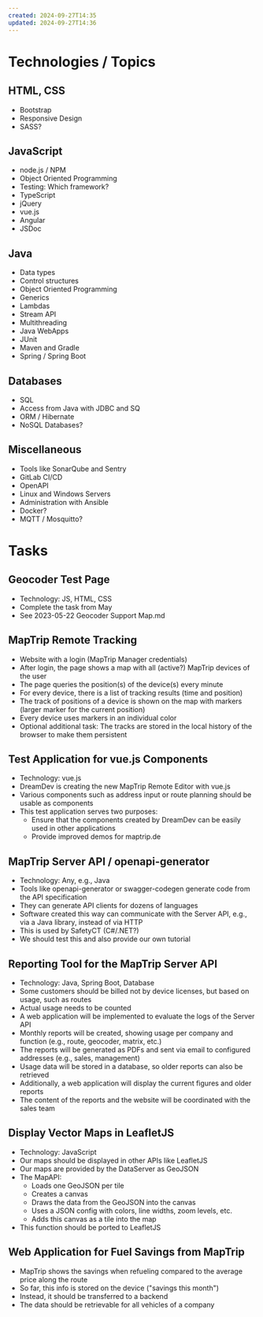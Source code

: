 ```yaml
---
created: 2024-09-27T14:35
updated: 2024-09-27T14:36
---
```

# Technologies / Topics

## HTML, CSS
- Bootstrap
- Responsive Design
- SASS?

## JavaScript
- node.js / NPM
- Object Oriented Programming
- Testing: Which framework?
- TypeScript
- jQuery
- vue.js
- Angular
- JSDoc

## Java
- Data types
- Control structures
- Object Oriented Programming
- Generics
- Lambdas
- Stream API
- Multithreading
- Java WebApps
- JUnit
- Maven and Gradle
- Spring / Spring Boot

## Databases
- SQL
- Access from Java with JDBC and SQ
- ORM / Hibernate
- NoSQL Databases?

## Miscellaneous
- Tools like SonarQube and Sentry
- GitLab CI/CD
- OpenAPI
- Linux and Windows Servers
- Administration with Ansible
- Docker?
- MQTT / Mosquitto?


# Tasks

## Geocoder Test Page

- Technology: JS, HTML, CSS
- Complete the task from May
- See 2023-05-22 Geocoder Support Map.md

## MapTrip Remote Tracking

- Website with a login (MapTrip Manager credentials)
- After login, the page shows a map with all (active?) MapTrip devices of the user
- The page queries the position(s) of the device(s) every minute
- For every device, there is a list of tracking results (time and position)
- The track of positions of a device is shown on the map with markers (larger marker for the current position)
- Every device uses markers in an individual color
- Optional additional task: The tracks are stored in the local history of the browser to make them persistent

## Test Application for vue.js Components

- Technology: vue.js
- DreamDev is creating the new MapTrip Remote Editor with vue.js
- Various components such as address input or route planning should be usable as components
- This test application serves two purposes:
  - Ensure that the components created by DreamDev can be easily used in other applications
  - Provide improved demos for maptrip.de

## MapTrip Server API / openapi-generator

- Technology: Any, e.g., Java
- Tools like openapi-generator or swagger-codegen generate code from the API specification
- They can generate API clients for dozens of languages
- Software created this way can communicate with the Server API, e.g., via a Java library, instead of via HTTP
- This is used by SafetyCT (C#/.NET?)
- We should test this and also provide our own tutorial

## Reporting Tool for the MapTrip Server API

- Technology: Java, Spring Boot, Database
- Some customers should be billed not by device licenses, but based on usage, such as routes
- Actual usage needs to be counted
- A web application will be implemented to evaluate the logs of the Server API
- Monthly reports will be created, showing usage per company and function (e.g., route, geocoder, matrix, etc.)
- The reports will be generated as PDFs and sent via email to configured addresses (e.g., sales, management)
- Usage data will be stored in a database, so older reports can also be retrieved
- Additionally, a web application will display the current figures and older reports
- The content of the reports and the website will be coordinated with the sales team

## Display Vector Maps in LeafletJS

- Technology: JavaScript
- Our maps should be displayed in other APIs like LeafletJS
- Our maps are provided by the DataServer as GeoJSON
- The MapAPI:
  - Loads one GeoJSON per tile
  - Creates a canvas
  - Draws the data from the GeoJSON into the canvas
  - Uses a JSON config with colors, line widths, zoom levels, etc.
  - Adds this canvas as a tile into the map
- This function should be ported to LeafletJS

## Web Application for Fuel Savings from MapTrip

- MapTrip shows the savings when refueling compared to the average price along the route
- So far, this info is stored on the device ("savings this month")
- Instead, it should be transferred to a backend
- The data should be retrievable for all vehicles of a company
